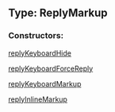 ## Type: ReplyMarkup  

### Constructors:

[replyKeyboardHide](../constructors/replyKeyboardHide.md)  

[replyKeyboardForceReply](../constructors/replyKeyboardForceReply.md)  

[replyKeyboardMarkup](../constructors/replyKeyboardMarkup.md)  

[replyInlineMarkup](../constructors/replyInlineMarkup.md)  


